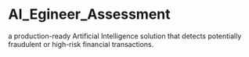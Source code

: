# AI_Egineer_Assessment
a production-ready Artificial Intelligence solution that detects potentially fraudulent or high-risk financial transactions.

